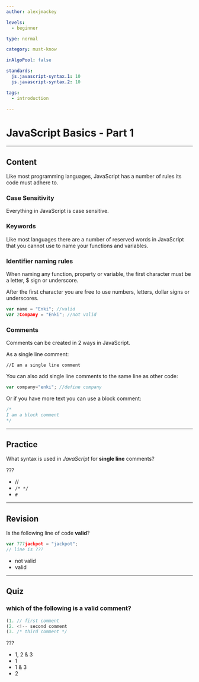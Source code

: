 ```yaml
---
author: alexjmackey

levels:
  - beginner

type: normal

category: must-know

inAlgoPool: false

standards:
  js.javascript-syntax.1: 10
  js.javascript-syntax.2: 10

tags:
  - introduction

---
```

# JavaScript Basics - Part 1

---
## Content

Like most programming languages, JavaScript has a number of rules its code must adhere to.

### Case Sensitivity

Everything in JavaScript is case sensitive.

### Keywords

Like most languages there are a number of reserved words in JavaScript that you cannot use to name your functions and variables.

### Identifier naming rules

When naming any function, property or variable, the first character must be a letter, $ sign or underscore.

After the first character you are free to use numbers, letters, dollar signs or underscores.

```javascript
var name = "Enki"; //valid
var 2Company = "Enki"; //not valid
```

### Comments

Comments can be created in 2 ways in JavaScript.

As a single line comment:

`//I am a single line comment`

You can also add single line comments to the same line as other code:

```javascript
var company="enki"; //define company
```

Or if you have more text you can use a block comment:
```javascript
/*
I am a block comment
*/
```

---
## Practice

What syntax is used in *JavaScript* for **single line** comments?

???

* //
* `/* */`
* `#`

---
## Revision

Is the following line of code **valid**?

```javascript
var 777jackpot = "jackpot";
// line is ???
```

* not valid
* valid

---
## Quiz
### which of the following is a valid comment?

```javascript
(1. // first comment
(2. <!-- second comment
(3. /* third comment */
```

 ???

* 1, 2 & 3
* 1
* 1 & 3
* 2
